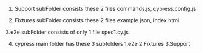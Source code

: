 
1. Support subFolder consists these 2 files 
  commands.js,
  cypress.config.js

2. Fixtures subFolder consists these 2 files
   example.json,
   index.html

3.e2e subFolder consists of only 1 file
  spec1.cy.js

4. cypress main folder has these 3 subfolders
   1.e2e
   2.Fixtures
   3.Support
 
